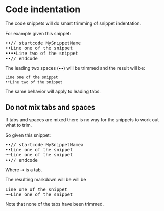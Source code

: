 <!--
This file was generate by MarkdownSnippets.
Source File: /docs/indentation.source.md
To change this file edit the source file and then re-run the generation using either the dotnet global tool (https://github.com/SimonCropp/MarkdownSnippets#markdownsnippetstool) or using the api (https://github.com/SimonCropp/MarkdownSnippets#running-as-a-unit-test).
-->
# Code indentation

The code snippets will do smart trimming of snippet indentation.

For example given this snippet:

<pre>
&#8226;&#8226;// startcode MySnippetName
&#8226;&#8226;Line one of the snippet
&#8226;&#8226;&#8226;&#8226;Line two of the snippet
&#8226;&#8226;// endcode
</pre>

The leading two spaces (&#8226;&#8226;) will be trimmed and the result will be:

```
Line one of the snippet
••Line two of the snippet
```

The same behavior will apply to leading tabs.


## Do not mix tabs and spaces

If tabs and spaces are mixed there is no way for the snippets to work out what to trim.

So given this snippet:

<pre>
&#8226;&#8226;// startcode MySnippetNamea
&#8226;&#8226;Line one of the snippet
&#10137;&#10137;Line one of the snippet
&#8226;&#8226;// endcode
</pre>

Where &#10137; is a tab.

The resulting markdown will be will be

<pre>
Line one of the snippet
&#10137;&#10137;Line one of the snippet
</pre>

Note that none of the tabs have been trimmed.
